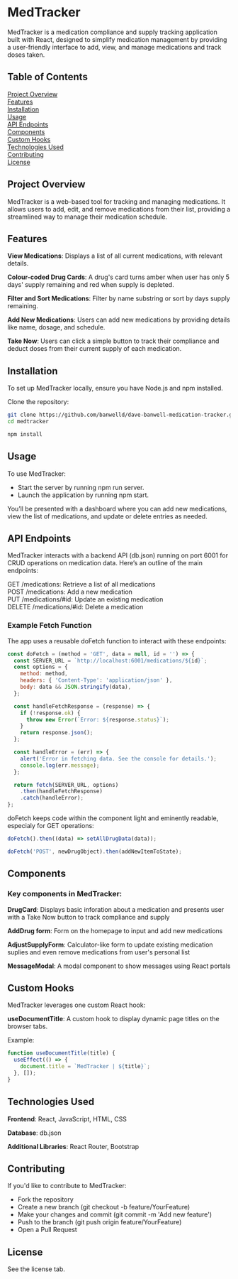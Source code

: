 # MedTracker

MedTracker is a medication compliance and supply tracking application built with React, designed to simplify medication management by providing a user-friendly interface to add, view, and manage medications and track doses taken.

## Table of Contents

[Project Overview](#project-overview)  
[Features](#features)  
[Installation](#installation)  
[Usage](#usage)  
[API Endpoints](#api-endpoints)  
[Components](#components)  
[Custom Hooks](#custom-hooks)  
[Technologies Used](#technologies-used)  
[Contributing](#contributing)  
[License](#license)

## Project Overview

MedTracker is a web-based tool for tracking and managing medications. It allows users to add, edit, and remove medications from their list, providing a streamlined way to manage their medication schedule.

## Features

**View Medications**: Displays a list of all current medications, with relevant details.

**Colour-coded Drug Cards**: A drug's card turns amber when user has only 5 days' supply remaining and red when supply is depleted.

**Filter and Sort Medications**: Filter by name substring or sort by days supply remaining.

**Add New Medications**: Users can add new medications by providing details like name, dosage, and schedule.

**Take Now**: Users can click a simple button to track their compliance and deduct doses from their current supply of each medication.

## Installation

To set up MedTracker locally, ensure you have Node.js and npm installed.

Clone the repository:

```bash
git clone https://github.com/banwelld/dave-banwell-medication-tracker.git
cd medtracker
```

```bash
npm install
```

## Usage

To use MedTracker:

- Start the server by running npm run server.
- Launch the application by running npm start.

You’ll be presented with a dashboard where you can add new medications, view the list of medications, and update or delete entries as needed.

## API Endpoints

MedTracker interacts with a backend API (db.json) running on port 6001 for CRUD operations on medication data. Here’s an outline of the main endpoints:

GET /medications: Retrieve a list of all medications  
POST /medications: Add a new medication  
PUT /medications/#id: Update an existing medication  
DELETE /medications/#id: Delete a medication

### Example Fetch Function

The app uses a reusable doFetch function to interact with these endpoints:

```javascript
const doFetch = (method = 'GET', data = null, id = '') => {
  const SERVER_URL = `http://localhost:6001/medications/${id}`;
  const options = {
    method: method,
    headers: { 'Content-Type': 'application/json' },
    body: data && JSON.stringify(data),
  };

  const handleFetchResponse = (response) => {
    if (!response.ok) {
      throw new Error(`Error: ${response.status}`);
    }
    return response.json();
  };

  const handleError = (err) => {
    alert('Error in fetching data. See the console for details.');
    console.log(err.message);
  };

  return fetch(SERVER_URL, options)
    .then(handleFetchResponse)
    .catch(handleError);
};
```

doFetch keeps code within the component light and eminently readable, especialy for GET operations:

```javascript
doFetch().then((data) => setAllDrugData(data));
```

```javascript
doFetch('POST', newDrugObject).then(addNewItemToState);
```

## Components

### Key components in MedTracker:

**DrugCard**: Displays basic inforation about a medication and presents user with a Take Now button to track compliance and supply

**AddDrug form**: Form on the homepage to input and add new medications

**AdjustSupplyForm**: Calculator-like form to update existing medication suplies and even remove medications from user's personal list

**MessageModal**: A modal component to show messages using React portals

## Custom Hooks

MedTracker leverages one custom React hook:

**useDocumentTitle**: A custom hook to display dynamic page titles on the browser tabs.

Example:

```javascript
function useDocumentTitle(title) {
  useEffect(() => {
    document.title = `MedTracker | ${title}`;
  }, []);
}
```

## Technologies Used

**Frontend**: React, JavaScript, HTML, CSS

**Database**: db.json

**Additional Libraries**: React Router, Bootstrap

## Contributing

If you'd like to contribute to MedTracker:

- Fork the repository
- Create a new branch (git checkout -b feature/YourFeature)
- Make your changes and commit (git commit -m 'Add new feature')
- Push to the branch (git push origin feature/YourFeature)
- Open a Pull Request

## License

See the license tab.
